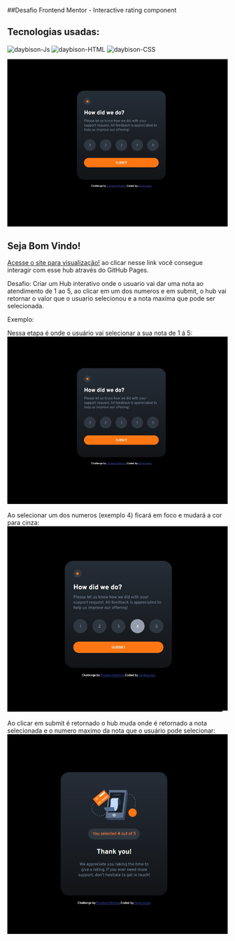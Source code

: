 ##Desafio Frontend Mentor - Interactive rating component
## Tecnologias usadas:
  <img align="center" alt="daybison-Js" src="https://img.shields.io/badge/JavaScript-F7DF1E?style=for-the-badge&logo=javascript&logoColor=black">
  <img align="center" alt="daybison-HTML" src="https://img.shields.io/badge/HTML5-E34F26?style=for-the-badge&logo=html5&logoColor=white">
  <img align="center" alt="daybison-CSS" src="https://img.shields.io/badge/CSS3-1572B6?style=for-the-badge&logo=css3&logoColor=white">

![Prévia do hub](./design/preview.jpg)


## Seja Bom Vindo!

[Acesse o site para visualização!](https://deybisonbr.github.io/challenge-Interactive-hub/) ao clicar nesse link você consegue interagir com esse hub através do GitHub Pages.


Desafio: Criar um Hub interativo onde o usuario vai dar uma nota ao atendimento de 1 ao 5, ao clicar em um dos numeros e em submit, o hub vai retornar o valor que
o usuario selecionou e a nota maxima que pode ser selecionada.

Exemplo:

Nessa etapa é onde o usuário vai selecionar a sua nota de 1 á 5:
![Prévia do Hub parte inicial, seleção de notas](./design/preview.jpg)

Ao selecionar um dos numeros (exemplo 4) ficará em foco e mudará a cor para cinza:
![Prévia da nota em foco](./design/select-number.jpg)

Ao clicar em submit é retornado o hub muda onde é retornado a nota selecionada e o numero maximo da nota que o usuário pode selecionar:
![Prévia do retorno da nota!](./design/return-thanks.jpg)
